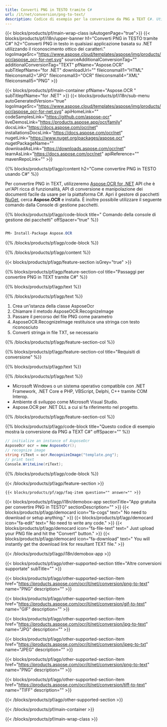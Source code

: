 ```yaml
---
title: Converti PNG in TESTO tramite C# 
url: /it/net/conversion/png-to-text/ 
description: Codice di esempio per la conversione da PNG a TEXT C#. Utilizzare il codice di esempio API per la conversione batch di file PNG in TEXT all'interno di VB.NET, Asp.NET o qualsiasi applicazione basata su .NET.
---
```


{{< blocks/products/pf/main-wrap-class isAutogenPage="true">}}
{{< blocks/products/pf/i18n/upper-banner h1="Converti PNG in TESTO tramite C#" h2="Converti PNG in testo in qualsiasi applicazione basata su .NET utilizzando il riconoscimento ottico dei caratteri." logoImageSrc="https://www.aspose.cloud/templates/aspose/img/products/ocr/aspose_ocr-for-net.svg" sourceAdditionalConversionTag="" additionalConversionTag="TEXT" pfName="Aspose.OCR" subTitlepfName="for .NET" downloadUrl="" fileiconsmall1="HTML" fileiconsmall2="JPG" fileiconsmall3="OCR" fileiconsmall4="XML" fileiconsmall5="PNG" >}}

{{< blocks/products/pf/main-container pfName="Aspose.OCR " subTitlepfName="for .NET" >}}
{{< blocks/products/pf/i18n/sub-menu autoGeneratedVersion="true" logoImageSrc="https://www.aspose.cloud/templates/aspose/img/products/ocr/aspose_ocr-for-net.svg" apiHomeLink="" codeSamplesLink="https://github.com/aspose-ocr" liveDemosLink="https://products.aspose.app/ocr/family" docsLink="https://docs.aspose.com/ocr/net" installationsDocsLink="https://docs.aspose.com/ocr/net" nugetLink="https://www.nuget.org/packages/aspose.ocr" nugetPackageName="" downloadAsLink="https://downloads.aspose.com/ocr/net" learnAsLink="https://docs.aspose.com/ocr/net" apiReference="" mavenRepoLink="" >}}

{{% blocks/products/pf/agp/content h2="Come convertire PNG in TESTO usando C#" %}}

Per convertire PNG in TEXT, utilizzeremo <a href=https://products.aspose.com/ocr/net>Aspose.OCR for .NET</a> API che è un'API ricca di funzionalità, API di conversione e manipolazione dei documenti facile da usare per la piattaforma C#. Apri il gestore di pacchetti <a href=https://www.nuget.org/packages/aspose.ocr>NuGet</a>, cerca <b>Aspose.OCR</b> e installa. È inoltre possibile utilizzare il seguente comando dalla Console di gestione pacchetti.

{{% blocks/products/pf/agp/code-block title=" Comando della console di gestione dei pacchetti" offSpacer="true" %}}

```cs

PM> Install-Package Aspose.OCR

```

{{% /blocks/products/pf/agp/code-block %}}

{{% /blocks/products/pf/agp/content %}}

{{< blocks/products/pf/agp/feature-section isGrey="true" >}}

{{% blocks/products/pf/agp/feature-section-col title="Passaggi per convertire PNG in TEXT tramite C#" %}}

{{% blocks/products/pf/agp/text %}}

{{% /blocks/products/pf/agp/text %}}

1. Crea un'istanza della classe AsposeOcr
1. Chiamare il metodo AsposeOCR.RecognizeImage
1. Passare il percorso del file PNG come parametro
1. AsposeOCR.RecognizeImage restituisce una stringa con testo riconosciuto
1. Converti stringa in file TXT, se necessario


{{% /blocks/products/pf/agp/feature-section-col %}}

{{% blocks/products/pf/agp/feature-section-col title="Requisiti di conversione" %}}

{{% blocks/products/pf/agp/text %}}

{{% /blocks/products/pf/agp/text %}}

- Microsoft Windows o un sistema operativo compatibile con .NET Framework, .NET Core e PHP, VBScript, Delphi, C++ tramite COM Interop.
- Ambiente di sviluppo come Microsoft Visual Studio.
- Aspose.OCR per .NET DLL a cui si fa riferimento nel progetto.

{{% /blocks/products/pf/agp/feature-section-col %}}

{{% blocks/products/pf/agp/code-block title="Questo codice di esempio mostra la conversione da PNG a TEXT C#" offSpacer="" %}}

```cs
// initialize an instance of AsposeOcr
AsposeOcr ocr = new AsposeOcr();
// recognize image
string riText = ocr.RecognizeImage("template.png");
// print text
Console.WriteLine(riText); 

```

{{% /blocks/products/pf/agp/code-block %}}

{{< /blocks/products/pf/agp/feature-section >}}

    {{< blocks/products/pf/agp/faq-item question="" answer="" >}}
 

<!-- aboutfile Starts -->

{{< blocks/products/pf/agp/i18n/demobox-app sectionTitle="App gratuita per convertire PNG in TESTO" sectionDescription="" >}}
        {{< blocks/products/pf/agp/democard icon="fa-cogs" text=" No need to download or setup anything." >}}
        {{< blocks/products/pf/agp/democard icon="fa-edit" text=" No need to write any code." >}}
        {{< blocks/products/pf/agp/democard icon="fa-file-text" text=" Just upload your PNG file and hit the \"Convert\" button." >}}
        {{< blocks/products/pf/agp/democard icon="fa-download" text=" You will instantly get the download link for resultant TEXT file." >}}


{{< /blocks/products/pf/agp/i18n/demobox-app >}}

<!-- aboutfile Ends -->

{{< blocks/products/pf/agp/other-supported-section title="Altre conversioni supportate" subTitle="" >}}

{{< blocks/products/pf/agp/other-supported-section-item href="https://products.aspose.com/ocr/it/net/conversion/png-to-text" name="PNG" description="" >}}

{{< blocks/products/pf/agp/other-supported-section-item href="https://products.aspose.com/ocr/it/net/conversion/gif-to-text" name="GIF" description="" >}}

{{< blocks/products/pf/agp/other-supported-section-item href="https://products.aspose.com/ocr/it/net/conversion/jpg-to-text" name="JPG" description="" >}}

{{< blocks/products/pf/agp/other-supported-section-item href="https://products.aspose.com/ocr/it/net/conversion/jpeg-to-txt" name="JPEG" description="" >}}

{{< blocks/products/pf/agp/other-supported-section-item href="https://products.aspose.com/ocr/it/net/conversion/png-to-text" name="PNG" description="" >}}

{{< blocks/products/pf/agp/other-supported-section-item href="https://products.aspose.com/ocr/it/net/conversion/tiff-to-text" name="TIFF" description="" >}}



{{< /blocks/products/pf/agp/other-supported-section >}}

{{< /blocks/products/pf/main-container >}}
    
{{< /blocks/products/pf/main-wrap-class >}}
